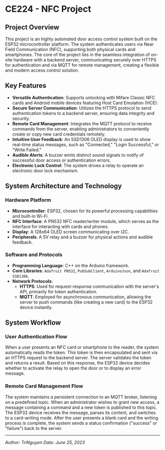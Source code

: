 # CE224 - NFC Project

## Project Overview

This project is an highly automated door access control system built on the ESP32 microcontroller platform. The system authenticates users via Near Field Communication (NFC), supporting both physical cards and smartphones. The core of the project lies in the seamless integration of on-site hardware with a backend server, communicating securely over HTTPS for authentication and via MQTT for remote management, creating a flexible and modern access control solution.

## Key Features

*   **Versatile Authentication**: Supports unlocking with Mifare Classic NFC cards and Android mobile devices featuring Host Card Emulation (HCE).
*   **Secure Server Communication**: Utilizes the HTTPS protocol to send authentication tokens to a backend server, ensuring data integrity and security.
*   **Remote Card Management**: Integrates the MQTT protocol to receive commands from the server, enabling administrators to conveniently create or copy new card credentials remotely.
*   **Intuitive User Feedback**: An SSD1306 OLED display is used to show real-time status messages, such as "Connected," "Login Successful," or "Write Failed."
*   **Audible Alerts**: A buzzer emits distinct sound signals to notify of successful door access or authentication errors.
*   **Electronic Lock Control**: The system drives a relay to operate an electronic door lock mechanism.

## System Architecture and Technology

### Hardware Platform
*   **Microcontroller**: ESP32, chosen for its powerful processing capabilities and built-in Wi-Fi.
*   **NFC Interface**: A PN532 NFC reader/writer module, which serves as the interface for interacting with cards and phones.
*   **Display**: A 128x64 OLED screen communicating over I2C.
*   **Peripherals**: A 5V relay and a buzzer for physical actions and audible feedback.

### Software and Protocols
*   **Programming Language**: C++ on the Arduino framework.
*   **Core Libraries**: `Adafruit PN532`, `PubSubClient`, `ArduinoJson`, and `Adafruit SSD1306`.
*   **Network Protocols**:
    *   **HTTPS**: Used for request-response communication with the server's API, primarily for token authentication.
    *   **MQTT**: Employed for asynchronous communication, allowing the server to push commands (like creating a new card) to the ESP32 device instantly.

## System Workflow

### User Authentication Flow
When a user presents an NFC card or smartphone to the reader, the system automatically reads the token. This token is then encapsulated and sent via an HTTPS request to the backend server. The server validates the token and returns a result. Based on this response, the ESP32 device decides whether to activate the relay to open the door or to display an error message.

### Remote Card Management Flow
The system maintains a persistent connection to an MQTT broker, listening on a predefined topic. When an administrator wishes to grant new access, a message containing a command and a new token is published to this topic. The ESP32 device receives the message, parses its content, and switches to a card-writing mode. After the user presents a blank card and the writing process is complete, the system sends a status confirmation ("success" or "failure") back to the server.

---
*Author: TriNguyen*
*Date: June 25, 2023*
